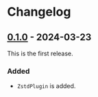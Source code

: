 # Changelog

## [0.1.0] - 2024-03-23

This is the first release.

### Added

- `ZstdPlugin` is added.

[0.1.0]: https://github.com/takebayashi/scrapy-zstd/releases/tag/v0.1.0
